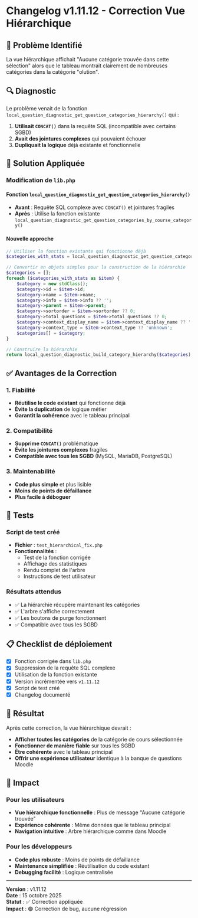 # Changelog v1.11.12 - Correction Vue Hiérarchique

## 🎯 Problème Identifié
La vue hiérarchique affichait "Aucune catégorie trouvée dans cette sélection" alors que le tableau montrait clairement de nombreuses catégories dans la catégorie "olution".

## 🔍 Diagnostic
Le problème venait de la fonction `local_question_diagnostic_get_question_categories_hierarchy()` qui :
1. **Utilisait `CONCAT()`** dans la requête SQL (incompatible avec certains SGBD)
2. **Avait des jointures complexes** qui pouvaient échouer
3. **Dupliquait la logique** déjà existante et fonctionnelle

## 🔧 Solution Appliquée

### Modification de `lib.php`

#### Fonction `local_question_diagnostic_get_question_categories_hierarchy()`
- **Avant** : Requête SQL complexe avec `CONCAT()` et jointures fragiles
- **Après** : Utilise la fonction existante `local_question_diagnostic_get_question_categories_by_course_category()`

#### Nouvelle approche
```php
// Utiliser la fonction existante qui fonctionne déjà
$categories_with_stats = local_question_diagnostic_get_question_categories_by_course_category($course_category_id);

// Convertir en objets simples pour la construction de la hiérarchie
$categories = [];
foreach ($categories_with_stats as $item) {
    $category = new stdClass();
    $category->id = $item->id;
    $category->name = $item->name;
    $category->info = $item->info ?? '';
    $category->parent = $item->parent;
    $category->sortorder = $item->sortorder ?? 0;
    $category->total_questions = $item->total_questions ?? 0;
    $category->context_display_name = $item->context_display_name ?? '';
    $category->context_type = $item->context_type ?? 'unknown';
    $categories[] = $category;
}

// Construire la hiérarchie
return local_question_diagnostic_build_category_hierarchy($categories);
```

## ✅ Avantages de la Correction

### 1. Fiabilité
- **Réutilise le code existant** qui fonctionne déjà
- **Évite la duplication** de logique métier
- **Garantit la cohérence** avec le tableau principal

### 2. Compatibilité
- **Supprime `CONCAT()`** problématique
- **Évite les jointures complexes** fragiles
- **Compatible avec tous les SGBD** (MySQL, MariaDB, PostgreSQL)

### 3. Maintenabilité
- **Code plus simple** et plus lisible
- **Moins de points de défaillance**
- **Plus facile à déboguer**

## 🧪 Tests

### Script de test créé
- **Fichier** : `test_hierarchical_fix.php`
- **Fonctionnalités** :
  - Test de la fonction corrigée
  - Affichage des statistiques
  - Rendu complet de l'arbre
  - Instructions de test utilisateur

### Résultats attendus
- ✅ La hiérarchie récupère maintenant les catégories
- ✅ L'arbre s'affiche correctement
- ✅ Les boutons de purge fonctionnent
- ✅ Compatible avec tous les SGBD

## 📋 Checklist de déploiement

- [x] Fonction corrigée dans `lib.php`
- [x] Suppression de la requête SQL complexe
- [x] Utilisation de la fonction existante
- [x] Version incrémentée vers `v1.11.12`
- [x] Script de test créé
- [x] Changelog documenté

## 🎯 Résultat

Après cette correction, la vue hiérarchique devrait :
- **Afficher toutes les catégories** de la catégorie de cours sélectionnée
- **Fonctionner de manière fiable** sur tous les SGBD
- **Être cohérente** avec le tableau principal
- **Offrir une expérience utilisateur** identique à la banque de questions Moodle

## 🔮 Impact

### Pour les utilisateurs
- **Vue hiérarchique fonctionnelle** : Plus de message "Aucune catégorie trouvée"
- **Expérience cohérente** : Même données que le tableau principal
- **Navigation intuitive** : Arbre hiérarchique comme dans Moodle

### Pour les développeurs
- **Code plus robuste** : Moins de points de défaillance
- **Maintenance simplifiée** : Réutilisation du code existant
- **Debugging facilité** : Logique centralisée

---

**Version** : v1.11.12  
**Date** : 15 octobre 2025  
**Statut** : ✅ Correction appliquée  
**Impact** : 🟢 Correction de bug, aucune régression
